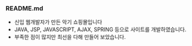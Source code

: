 ### README.md

 - 신입 웹개발자가 만든 악기 쇼핑몰입니다
 - JAVA, JSP, JAVASCRIPT, AJAX, SPRING 등으로 사이트를 개발하였습니다.
 - 부족한 점이 많지만 최선을 다해 만들어 보았습니다.